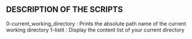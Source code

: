## DESCRIPTION OF THE SCRIPTS
0-current_working_directory
: Prints the absolute path name of the current working directory
1-listit
: Display the content list of your current directory